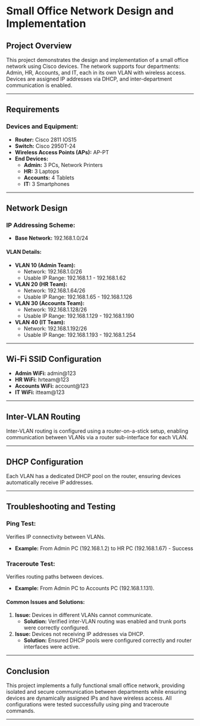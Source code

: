 # Small Office Network Design and Implementation

## Project Overview
This project demonstrates the design and implementation of a small office network using Cisco devices. The network supports four departments: Admin, HR, Accounts, and IT, each in its own VLAN with wireless access. Devices are assigned IP addresses via DHCP, and inter-department communication is enabled.

---

## Requirements

### Devices and Equipment:
- **Router:** Cisco 2811 IOS15
- **Switch:** Cisco 2950T-24
- **Wireless Access Points (APs):** AP-PT
- **End Devices:**
  - **Admin:** 3 PCs, Network Printers
  - **HR:** 3 Laptops
  - **Accounts:** 4 Tablets
  - **IT:** 3 Smartphones

---

## Network Design

### IP Addressing Scheme:
- **Base Network:** 192.168.1.0/24

#### VLAN Details:
- **VLAN 10 (Admin Team):**
  - Network: 192.168.1.0/26
  - Usable IP Range: 192.168.1.1 - 192.168.1.62
- **VLAN 20 (HR Team):**
  - Network: 192.168.1.64/26
  - Usable IP Range: 192.168.1.65 - 192.168.1.126
- **VLAN 30 (Accounts Team):**
  - Network: 192.168.1.128/26
  - Usable IP Range: 192.168.1.129 - 192.168.1.190
- **VLAN 40 (IT Team):**
  - Network: 192.168.1.192/26
  - Usable IP Range: 192.168.1.193 - 192.168.1.254

---

## Wi-Fi SSID Configuration
- **Admin WiFi:** admin@123
- **HR WiFi:** hrteam@123
- **Accounts WiFi:** account@123
- **IT WiFi:** itteam@123

---

## Inter-VLAN Routing
Inter-VLAN routing is configured using a router-on-a-stick setup, enabling communication between VLANs via a router sub-interface for each VLAN.

---

## DHCP Configuration
Each VLAN has a dedicated DHCP pool on the router, ensuring devices automatically receive IP addresses.

---

## Troubleshooting and Testing

### Ping Test:
Verifies IP connectivity between VLANs.
- **Example:** From Admin PC (192.168.1.2) to HR PC (192.168.1.67) - Success

### Traceroute Test:
Verifies routing paths between devices.
- **Example:** From Admin PC to Accounts PC (192.168.1.131).

#### Common Issues and Solutions:
1. **Issue:** Devices in different VLANs cannot communicate.
   - **Solution:** Verified inter-VLAN routing was enabled and trunk ports were correctly configured.
2. **Issue:** Devices not receiving IP addresses via DHCP.
   - **Solution:** Ensured DHCP pools were configured correctly and router interfaces were active.

---

## Conclusion
This project implements a fully functional small office network, providing isolated and secure communication between departments while ensuring devices are dynamically assigned IPs and have wireless access. All configurations were tested successfully using ping and traceroute commands.

---

